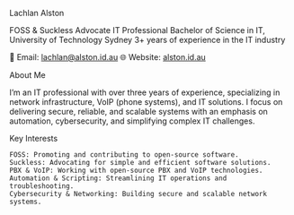 Lachlan Alston

FOSS & Suckless Advocate
IT Professional
Bachelor of Science in IT, University of Technology Sydney
3+ years of experience in the IT industry

📧 Email: [lachlan@alston.id.au](mailto:lachlan@alston.id.au)
🌐 Website: [alston.id.au](http://alston.id.au)

About Me

I’m an IT professional with over three years of experience, specializing in network infrastructure, VoIP (phone systems), and IT solutions. I focus on delivering secure, reliable, and scalable systems with an emphasis on automation, cybersecurity, and simplifying complex IT challenges.

Key Interests

    FOSS: Promoting and contributing to open-source software.
    Suckless: Advocating for simple and efficient software solutions.
    PBX & VoIP: Working with open-source PBX and VoIP technologies.
    Automation & Scripting: Streamlining IT operations and troubleshooting.
    Cybersecurity & Networking: Building secure and scalable network systems.
